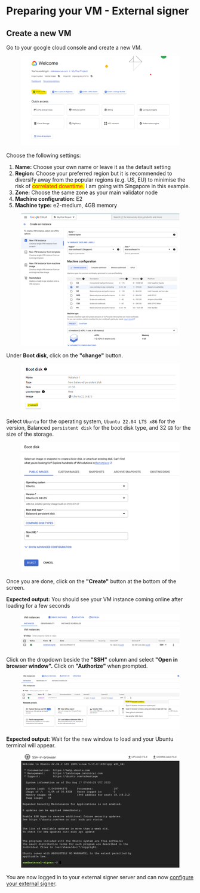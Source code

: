 # Preparing your VM - External signer

## Create a new VM

Go to your google cloud console and create a new VM.

<figure><img src="../.gitbook/assets/image.png" alt=""><figcaption></figcaption></figure>

Choose the following settings:

1. **Name:** Choose your own name or leave it as the default setting
2. **Region:** Choose your preferred region but it is recommended to diversify away from the popular regions (e.g. US, EU) to minimise the risk of <mark style="color:red;">correlated downtime.</mark> I am going with Singapore in this example.
3. **Zone:** Choose the same zone as your main validator node
4. **Machine configuration:** E2
5. **Machine type:** e2-medium, 4GB memory

<figure><img src="../.gitbook/assets/Screenshot 2023-08-17 at 3.37.03 PM.png" alt=""><figcaption></figcaption></figure>

&#x20;Under **Boot disk**, click on the **"change"** button.

<figure><img src="../.gitbook/assets/image (2).png" alt=""><figcaption></figcaption></figure>

Select `Ubuntu` for the operating system, `Ubuntu 22.04 LTS x86` for the version, Balanced `persistent disk` for the boot disk type, and 32 `GB` for the size of the storage.

<figure><img src="../.gitbook/assets/Screenshot 2023-08-17 at 3.45.57 PM.png" alt=""><figcaption></figcaption></figure>

Once you are done, click on the **"Create"** button at the bottom of the screen.

**Expected output:** You should see your VM instance coming online after loading for a few seconds

<figure><img src="../.gitbook/assets/Screenshot 2023-08-17 at 3.47.33 PM.png" alt=""><figcaption></figcaption></figure>

&#x20;Click on the dropdown beside the **"SSH"** column and select **"Open in browser window".** Click on **"Authorize"** when prompted.

<figure><img src="../.gitbook/assets/image (5).png" alt=""><figcaption></figcaption></figure>

**Expected output:** Wait for the new window to load and your Ubuntu terminal will appear.

<figure><img src="../.gitbook/assets/Screenshot 2023-08-17 at 3.50.32 PM.png" alt=""><figcaption></figcaption></figure>

You are now logged in to your external signer server and can now [configure your external signer](../installing-and-configuring-your-validator-clients/set-up-and-configure-consensus-layer-client-teku/with-external-signer-web3signer/setup-and-configure-an-external-signer/).

